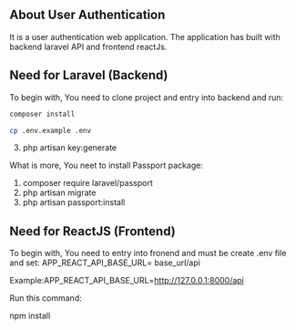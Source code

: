

## About User Authentication

It is a user authentication web application. The application has built with backend laravel API and frontend reactJs.

## Need for Laravel (Backend)

To begin with, You need to clone project and entry into backend and run:
```sh
composer install
```

```sh
cp .env.example .env
```

3. php artisan key:generate

What is more, You neet to install Passport package:

1. composer require laravel/passport
2. php artisan migrate
3. php artisan passport:install

## Need for ReactJS (Frontend)

To begin with, You need to entry into fronend and must be create .env file and set:
APP_REACT_API_BASE_URL= base_url/api

Example:APP_REACT_API_BASE_URL=http://127.0.0.1:8000/api

Run this command:

npm install
